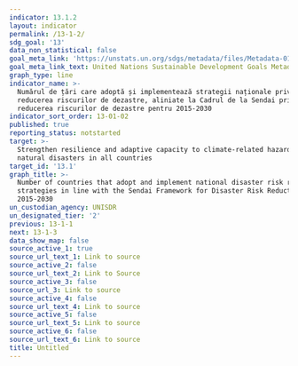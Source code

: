 ```yaml
---
indicator: 13.1.2
layout: indicator
permalink: /13-1-2/
sdg_goal: '13'
data_non_statistical: false
goal_meta_link: 'https://unstats.un.org/sdgs/metadata/files/Metadata-01-05-03.pdf'
goal_meta_link_text: United Nations Sustainable Development Goals Metadata (pdf 759kB)
graph_type: line
indicator_name: >-
  Numărul de țări care adoptă și implementează strategii naționale privind
  reducerea riscurilor de dezastre, aliniate la Cadrul de la Sendai privind
  reducerea riscurilor de dezastre pentru 2015-2030
indicator_sort_order: 13-01-02
published: true
reporting_status: notstarted
target: >-
  Strengthen resilience and adaptive capacity to climate-related hazards and
  natural disasters in all countries
target_id: '13.1'
graph_title: >-
  Number of countries that adopt and implement national disaster risk reduction
  strategies in line with the Sendai Framework for Disaster Risk Reduction
  2015-2030
un_custodian_agency: UNISDR
un_designated_tier: '2'
previous: 13-1-1
next: 13-1-3
data_show_map: false
source_active_1: true
source_url_text_1: Link to source
source_active_2: false
source_url_text_2: Link to Source
source_active_3: false
source_url_3: Link to source
source_active_4: false
source_url_text_4: Link to source
source_active_5: false
source_url_text_5: Link to source
source_active_6: false
source_url_text_6: Link to source
title: Untitled
---
```

